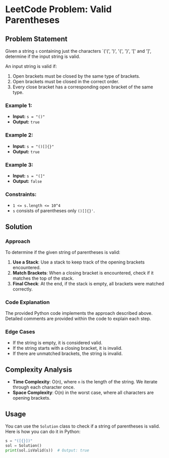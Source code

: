 # LeetCode Problem: Valid Parentheses

## Problem Statement
Given a string `s` containing just the characters `('(', ')', '{', '}', '[' and ']', determine if the input string is valid.

An input string is valid if:
1. Open brackets must be closed by the same type of brackets.
2. Open brackets must be closed in the correct order.
3. Every close bracket has a corresponding open bracket of the same type.

### Example 1:
- **Input:** `s = "()"`
- **Output:** `true`

### Example 2:
- **Input:** `s = "()[]{}"`
- **Output:** `true`

### Example 3:
- **Input:** `s = "(]"`
- **Output:** `false`

### Constraints:
- `1 <= s.length <= 10^4`
- `s` consists of parentheses only `()[]{}'`.

## Solution

### Approach
To determine if the given string of parentheses is valid:
1. **Use a Stack**: Use a stack to keep track of the opening brackets encountered.
2. **Match Brackets**: When a closing bracket is encountered, check if it matches the top of the stack.
3. **Final Check**: At the end, if the stack is empty, all brackets were matched correctly.

### Code Explanation
The provided Python code implements the approach described above. Detailed comments are provided within the code to explain each step.

### Edge Cases
- If the string is empty, it is considered valid.
- If the string starts with a closing bracket, it is invalid.
- If there are unmatched brackets, the string is invalid.

## Complexity Analysis
- **Time Complexity**: O(n), where `n` is the length of the string. We iterate through each character once.
- **Space Complexity**: O(n) in the worst case, where all characters are opening brackets.

## Usage

You can use the `Solution` class to check if a string of parentheses is valid. Here is how you can do it in Python:

```python
s = "([{}])"
sol = Solution()
print(sol.isValid(s))  # Output: true
